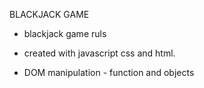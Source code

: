 
BLACKJACK GAME

- blackjack game ruls

- created with javascript css and html.

- DOM manipulation - function and objects


